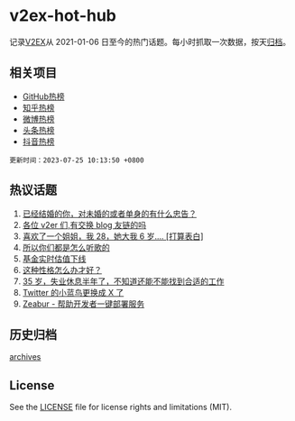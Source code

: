 # v2ex-hot-hub

 记录[V2EX](https://www.v2ex.com/)从 2021-01-06 日至今的热门话题。每小时抓取一次数据，按天[归档](archives)。
 
 ## 相关项目

- [GitHub热榜](https://github.com/lonnyzhang423/github-hot-hub)
- [知乎热榜](https://github.com/lonnyzhang423/zhihu-hot-hub)
- [微博热榜](https://github.com/lonnyzhang423/weibo-hot-hub)
- [头条热榜](https://github.com/lonnyzhang423/toutiao-hot-hub)
- [抖音热榜](https://github.com/lonnyzhang423/douyin-hot-hub)


 `更新时间：2023-07-25 10:13:50 +0800`

## 热议话题

1. [已经结婚的你，对未婚的或者单身的有什么忠告？](https://www.v2ex.com/t/959198)
1. [各位 v2er 们,有交换 blog 友链的吗](https://www.v2ex.com/t/959167)
1. [喜欢了一个姐姐，我 28，她大我 6 岁.... [打算表白]](https://www.v2ex.com/t/959145)
1. [所以你们都是怎么听歌的](https://www.v2ex.com/t/959420)
1. [基金实时估值下线](https://www.v2ex.com/t/959163)
1. [这种性格怎么办才好？](https://www.v2ex.com/t/959205)
1. [35 岁，失业休息半年了，不知道还能不能找到合适的工作](https://www.v2ex.com/t/959148)
1. [Twitter 的小蓝鸟更换成 X 了](https://www.v2ex.com/t/959367)
1. [Zeabur - 帮助开发者一键部署服务](https://www.v2ex.com/t/959153)

## 历史归档

[archives](archives)

## License

See the [LICENSE](LICENSE) file for license rights and limitations (MIT).
